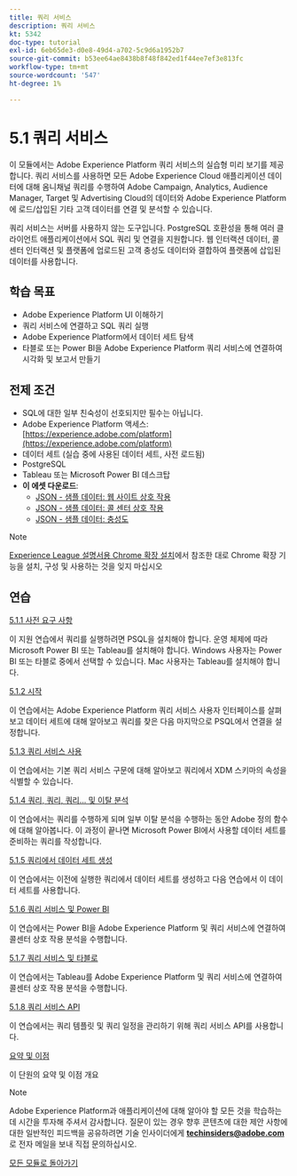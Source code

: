 ```yaml
---
title: 쿼리 서비스
description: 쿼리 서비스
kt: 5342
doc-type: tutorial
exl-id: 6eb65de3-d0e8-49d4-a702-5c9d6a1952b7
source-git-commit: b53ee64ae8438b8f48f842ed1f44ee7ef3e813fc
workflow-type: tm+mt
source-wordcount: '547'
ht-degree: 1%

---
```


# 5.1 쿼리 서비스

이 모듈에서는 Adobe Experience Platform 쿼리 서비스의 실습형 미리 보기를 제공합니다. 쿼리 서비스를 사용하면 모든 Adobe Experience Cloud 애플리케이션 데이터에 대해 옴니채널 쿼리를 수행하여 Adobe Campaign, Analytics, Audience Manager, Target 및 Advertising Cloud의 데이터와 Adobe Experience Platform에 로드/삽입된 기타 고객 데이터를 연결 및 분석할 수 있습니다.

쿼리 서비스는 서버를 사용하지 않는 도구입니다. PostgreSQL 호환성을 통해 여러 클라이언트 애플리케이션에서 SQL 쿼리 및 연결을 지원합니다.
웹 인터랙션 데이터, 콜 센터 인터랙션 및 플랫폼에 업로드된 고객 충성도 데이터와 결합하여 플랫폼에 삽입된 데이터를 사용합니다.

## 학습 목표

- Adobe Experience Platform UI 이해하기
- 쿼리 서비스에 연결하고 SQL 쿼리 실행
- Adobe Experience Platform에서 데이터 세트 탐색
- 타블로 또는 Power BI을 Adobe Experience Platform 쿼리 서비스에 연결하여 시각화 및 보고서 만들기

## 전제 조건

- SQL에 대한 일부 친숙성이 선호되지만 필수는 아닙니다.
- Adobe Experience Platform 액세스: [https://experience.adobe.com/platform](https://experience.adobe.com/platform)
- 데이터 세트 (실습 중에 사용된 데이터 세트, 사전 로드됨)
- PostgreSQL
- Tableau 또는 Microsoft Power BI 데스크탑
- **이 에셋 다운로드**:
   - [JSON - 샘플 데이터: 웹 사이트 상호 작용](./../../../assets/json/ee.json)
   - [JSON - 샘플 데이터: 콜 센터 상호 작용](./../../../assets/json/callcenter.json)
   - [JSON - 샘플 데이터: 충성도](./../../../assets/json/loyalty.json)

>[!NOTE]
>
>[Experience League 설명서용 Chrome 확장 설치](../../gettingstarted/gettingstarted/ex1.md)에서 참조한 대로 Chrome 확장 기능을 설치, 구성 및 사용하는 것을 잊지 마십시오

## 연습

[5.1.1 사전 요구 사항](./ex1.md)

이 지원 연습에서 쿼리를 실행하려면 PSQL을 설치해야 합니다. 운영 체제에 따라 Microsoft Power BI 또는 Tableau를 설치해야 합니다. Windows 사용자는 Power BI 또는 타블로 중에서 선택할 수 있습니다. Mac 사용자는 Tableau를 설치해야 합니다.

[5.1.2 시작](./ex2.md)

이 연습에서는 Adobe Experience Platform 쿼리 서비스 사용자 인터페이스를 살펴보고 데이터 세트에 대해 알아보고 쿼리를 찾은 다음 마지막으로 PSQL에서 연결을 설정합니다.

[5.1.3 쿼리 서비스 사용](./ex3.md)

이 연습에서는 기본 쿼리 서비스 구문에 대해 알아보고 쿼리에서 XDM 스키마의 속성을 식별할 수 있습니다.

[5.1.4 쿼리, 쿼리, 쿼리... 및 이탈 분석](./ex4.md)

이 연습에서는 쿼리를 수행하게 되며 일부 이탈 분석을 수행하는 동안 Adobe 정의 함수에 대해 알아봅니다. 이 과정이 끝나면 Microsoft Power BI에서 사용할 데이터 세트를 준비하는 쿼리를 작성합니다.

[5.1.5 쿼리에서 데이터 세트 생성](./ex5.md)

이 연습에서는 이전에 실행한 쿼리에서 데이터 세트를 생성하고 다음 연습에서 이 데이터 세트를 사용합니다.

[5.1.6 쿼리 서비스 및 Power BI](./ex6.md)

이 연습에서는 Power BI을 Adobe Experience Platform 및 쿼리 서비스에 연결하여 콜센터 상호 작용 분석을 수행합니다.

[5.1.7 쿼리 서비스 및 타블로](./ex7.md)

이 연습에서는 Tableau를 Adobe Experience Platform 및 쿼리 서비스에 연결하여 콜센터 상호 작용 분석을 수행합니다.

[5.1.8 쿼리 서비스 API](./ex8.md)

이 연습에서는 쿼리 템플릿 및 쿼리 일정을 관리하기 위해 쿼리 서비스 API를 사용합니다.

[요약 및 이점](./summary.md)

이 단원의 요약 및 이점 개요

>[!NOTE]
>
>Adobe Experience Platform과 애플리케이션에 대해 알아야 할 모든 것을 학습하는 데 시간을 투자해 주셔서 감사합니다. 질문이 있는 경우 향후 콘텐츠에 대한 제안 사항에 대한 일반적인 피드백을 공유하려면 기술 인사이더에게 **techinsiders@adobe.com**&#x200B;로 전자 메일을 보내 직접 문의하십시오.

[모든 모듈로 돌아가기](../../../overview.md)
